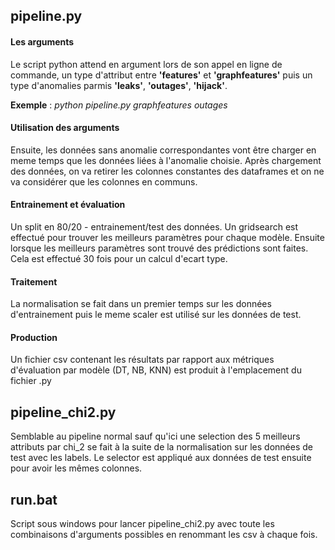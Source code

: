 ## pipeline.py

#### Les arguments
Le script python attend en argument lors de son appel en ligne de commande, un type d'attribut entre **'features'** et **'graphfeatures'** puis un type d'anomalies parmis **'leaks'**, **'outages'**, **'hijack'**. 

**Exemple** : *python pipeline.py graphfeatures outages*

#### Utilisation des arguments
Ensuite, les données sans anomalie correspondantes vont être charger en meme temps que les données liées à l'anomalie choisie.
Après chargement des données, on va retirer les colonnes constantes des dataframes et on ne va considérer que les colonnes en communs.

#### Entrainement et évaluation
Un split en 80/20 - entrainement/test des données. Un gridsearch est effectué pour trouver les meilleurs paramètres pour chaque modèle. Ensuite lorsque les meilleurs paramètres sont trouvé des prédictions sont faites. Cela est effectué 30 fois pour un calcul d'ecart type.

#### Traitement
La normalisation se fait dans un premier temps sur les données d'entrainement puis le meme scaler est utilisé sur les données de test. 

#### Production
Un fichier csv contenant les résultats par rapport aux métriques d'évaluation par modèle (DT, NB, KNN) est produit à l'emplacement du fichier .py

## pipeline_chi2.py

Semblable au pipeline normal sauf qu'ici une selection des 5 meilleurs attributs par chi_2 se fait à la suite de la normalisation sur les données de test avec les labels. Le selector est appliqué aux données de test ensuite pour avoir les mêmes colonnes.

## run.bat 

Script sous windows pour lancer pipeline_chi2.py avec toute les combinaisons d'arguments possibles en renommant les csv à chaque fois.